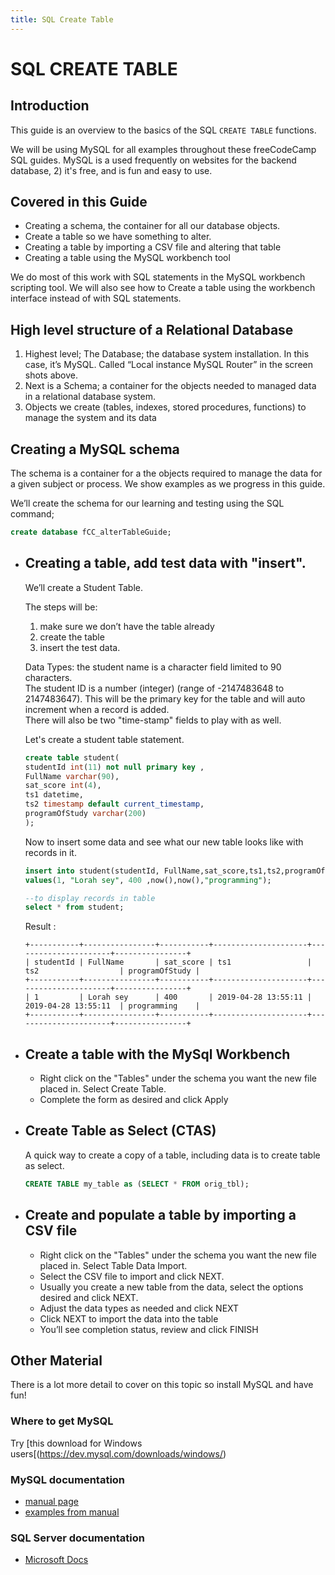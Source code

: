 ```yaml
---
title: SQL Create Table
---
```

# SQL CREATE TABLE

## Introduction

This guide is an overview to the basics of the SQL `CREATE TABLE` functions. 

We will be using MySQL for all examples throughout these freeCodeCamp SQL guides. MySQL is a used frequently on websites for the backend database, 2) it's free, and is fun and easy to use.

## Covered in this Guide

* Creating a schema, the container for all our database objects.
* Create a table so we have something to alter. 
* Creating a table by importing a CSV file and altering that table
* Creating a table using the MySQL workbench tool

We do most of this work with SQL statements in the MySQL workbench scripting tool.  We will also see how to Create a table using the workbench interface instead of with SQL statements.

## High level structure of a Relational Database

1. Highest level; The Database; the database system installation.  In this case, it’s MySQL. Called “Local instance MySQL Router” in the screen shots above.
2. Next is a Schema; a container for the objects needed to managed data in a relational database system.
3. Objects we create (tables, indexes, stored procedures, functions) to manage the system and its data

## Creating a MySQL schema

The schema is a container for a the objects required to manage the data for a given subject or process.  We show examples as we progress in this guide.

We’ll create the schema for our learning and testing using the SQL command;

```sql
create database fCC_alterTableGuide;
```

* ## Creating a table, add test data with "insert".

  We’ll create a Student Table.

  The steps will be: 

  1. make sure we don’t have the table already 
  2. create the table 
  3. insert the test data.

  Data Types: the student name is a character field limited to 90 characters. <br/>
  The student ID is a number (integer) (range of -2147483648 to 2147483647). This will be the primary key for the table and will auto increment when a record is added.<br/>
  There will also be two "time-stamp" fields to play with as well.

  Let's create a student table statement.

  ```sql
  create table student(
  studentId int(11) not null primary key , 
  FullName varchar(90),
  sat_score int(4),
  ts1 datetime,
  ts2 timestamp default current_timestamp,
  programOfStudy varchar(200)
  );
  ```

  Now to insert some data and see what our new table looks like with records in it.
  ```sql
  insert into student(studentId, FullName,sat_score,ts1,ts2,programOfStudy) 
  values(1, "Lorah sey", 400 ,now(),now(),"programming");
  
  --to display records in table
  select * from student;

  ```
  Result :
  ```text 
  +-----------+----------------+-----------+---------------------+----------------------+----------------+
  | studentId | FullName       | sat_score | ts1                 | ts2                  | programOfStudy |
  +-----------+----------------+-----------+---------------------+----------------------+----------------+
  | 1         | Lorah sey      | 400       | 2019-04-28 13:55:11 | 2019-04-28 13:55:11  | programming    |  
  +-----------+----------------+-----------+---------------------+----------------------+----------------+

  ```


* ## Create a table with the MySql Workbench

  * Right click on the "Tables" under the schema you want the new file placed in. Select Create Table.
  * Complete the form as desired and click Apply

* ## Create Table as Select (CTAS)

  A quick way to create a copy of a table, including data is to create table as select.
  ```sql
  CREATE TABLE my_table as (SELECT * FROM orig_tbl);
  ```

* ## Create and populate a table by importing a CSV file

  * Right click on the "Tables" under the schema you want the new file placed in. Select Table Data Import.
  * Select the CSV file to import and click NEXT.
  * Usually you create a new table from the data, select the options desired and click NEXT.
  * Adjust the data types as needed and click NEXT
  * Click NEXT to import the data into the table
  * You’ll see completion status, review and click FINISH

## Other Material

There is a lot more detail to cover on this topic so install MySQL and have fun!

### Where to get MySQL

Try [this download for Windows users[(https://dev.mysql.com/downloads/windows/)


### MySQL documentation
* <a href='https://dev.mysql.com/doc/refman/5.7/en/alter-table.html' target='_blank' rel='nofollow'>manual page</a>
* <a href='https://dev.mysql.com/doc/refman/5.7/en/alter-table-examples.html' target='_blank' rel='nofollow'>examples from manual</a>

### SQL Server documentation
* <a href='https://docs.microsoft.com/en-us/sql/t-sql/statements/create-table-transact-sql' target='_blank' rel='nofollow'>Microsoft Docs</a>
